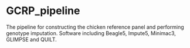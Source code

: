 # GCRP_pipeline
The pipeline for constructing the chicken reference panel and performing genotype imputation.
Software including Beagle5, Impute5, Minimac3, GLIMPSE and QUILT.
